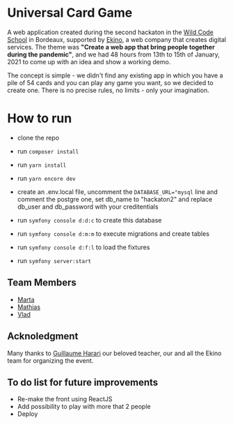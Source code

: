 # Universal Card Game

A web application created during the second hackaton in the [Wild Code School](https://www.wildcodeschool.com/) in Bordeaux, supported by [Ekino](https://www.ekino.com/), a web company that creates digital services.
The theme was **"Create a web app that bring people together during the pandemic"**, and we had 48 hours from 13th to 15th of January, 2021 to come up with an idea and show a working demo.

The concept is simple - we didn't find any existing app in which you have a pile of 54 cards and you can play any game you want, so we decided to create one. There is no precise rules, no limits - only your imagination.

# How to run
- clone the repo
- run ```composer install```
- run ```yarn install```
- run ```yarn encore dev```

- create an .env.local file,  uncomment the ```DATABASE_URL="mysql``` line and comment the postgre one, set db_name to "hackaton2" and replace db_user and db_password with your creditentials
- run ```symfony console d:d:c``` to create this database
- run ```symfony console d:m:m``` to execute migrations and create tables
- run ```symfony console d:f:l``` to load the fixtures

- run ```symfony server:start```

## Team Members
- [Marta](https://github.com/kozmarti)
- [Mathias](https://github.com/gouedard-mathias)
- [Vlad](https://www.ekino.com/)

## Acknoledgment
Many thanks to [Guillaume Harari](https://github.com/guillaumebdx) our beloved teacher, our and all the Ekino team for organizing the event.


## To do list for future improvements
- Re-make the front using ReactJS
- Add possibility to play with more that 2 people
- Deploy

